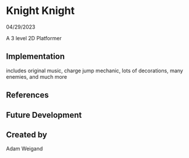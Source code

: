 # Knight Knight
04/29/2023

A 3 level 2D Platformer

## Implementation
includes original music, charge jump mechanic, lots of decorations, many enemies, and much more

## References

## Future Development

## Created by
Adam Weigand
